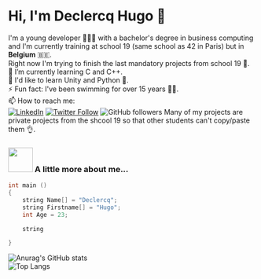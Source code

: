 # Hi, I'm Declercq Hugo 👋 
I'm a young developer 🧑🏻‍💻 with a bachelor's degree in business computing and I'm currently training at school 19 (same school as 42 in Paris) but in **Belgium** 🇧🇪.  
Right now I'm trying to finish the last mandatory projects from school 19 💯.  
🌱 I’m currently learning C and C++.  
🤔 I'd like to learn Unity and Python 🐍.  
⚡ Fun fact: I've been swimming for over 15 years 🏊‍♂️.  
📫 How to reach me:  
[![LinkedIn](https://img.shields.io/badge/linkedin-%230077B5.svg?style=flat&logo=linkedin&logoColor=white&link=https://www.linkedin.com/in/hugo-declercq-2a36981b8-p-singh/)](https://www.linkedin.com/in/hugo-declercq-2a36981b8/)
[![Twitter Follow](https://img.shields.io/twitter/follow/hugo_declercq_?label=Follow)](https://twitter.com/intent/follow?screen_name=hugo_declercq_)
![GitHub followers](https://img.shields.io/github/followers/declercqhugo?label=Follow&style=social)
Many of my projects are private projects from the shcool 19 so that other students can't copy/paste them 👌.  


### <img src="https://media.giphy.com/media/VgCDAzcKvsR6OM0uWg/giphy.gif" width="50"> A little more about me...  

```C
int main ()
{
    string Name[] = "Declercq";
    string Firstname[] = "Hugo";
    int Age = 23;

    string

}
```
![Anurag's GitHub stats](https://github-readme-stats.vercel.app/api?username=declercqhugo&show_icons=true&theme=dracula)  
![Top Langs](https://github-readme-stats.vercel.app/api/top-langs/?username=declercqhugo&langs_count=8)
<!--
**DeclercqHugo/DeclercqHugo** is a ✨ _special_ ✨ repository because its `README.md` (this file) appears on your GitHub profile...

Here are some ideas to get you started:

- 🔭 I’m currently working on ...
- 🌱 I’m currently learning ...
- 👯 I’m looking to collaborate on ...
- 🤔 I’m looking for help with ...
- 💬 Ask me about ...
- 📫 How to reach me: ...
- 😄 Pronouns: ...
- ⚡ Fun fact: ...
-->
